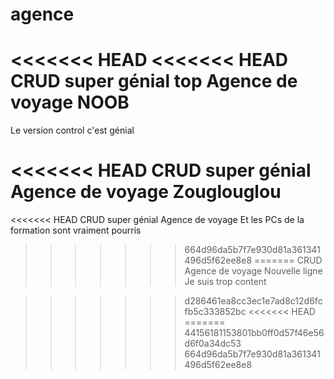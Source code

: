 # agence
<<<<<<< HEAD
<<<<<<< HEAD
CRUD super génial top Agence de voyage
NOOB
=======
Le version control c'est génial

<<<<<<< HEAD
CRUD super génial Agence de voyage
Zouglouglou 
=======
<<<<<<< HEAD
CRUD super génial Agence de voyage
Et les PCs de la formation sont vraiment pourris
>>>>>>> 664d96da5b7f7e930d81a361341496d5f62ee8e8
=======
CRUD Agence de voyage
Nouvelle ligne
Je suis trop content

>>>>>>> d286461ea8cc3ec1e7ad8c12d6fcfb5c333852bc
<<<<<<< HEAD
=======
>>>>>>> 44156181153801bb0ff0d57f46e56d6f0a34dc53
>>>>>>> 664d96da5b7f7e930d81a361341496d5f62ee8e8
